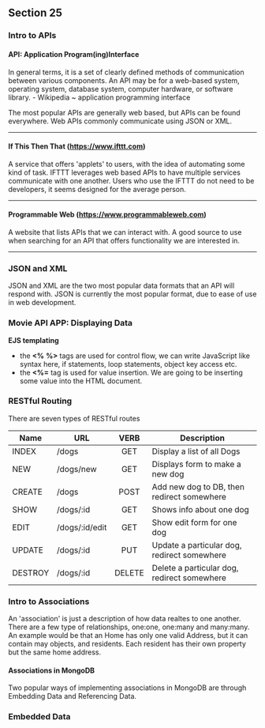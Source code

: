 ## Section 25
### Intro to APIs
#### API: Application Program(ing)Interface
In general terms, it is a set of clearly defined methods of communication between various components. An API may be for a web-based system, operating system, database system, computer hardware, or software library. - Wikipedia ~ application programming interface

The most popular APIs are generally web based, but APIs can be found everywhere. Web APIs commonly communicate using JSON or XML.

---
#### If This Then That (https://www.ifttt.com)
A service that offers 'applets' to users, with the idea of automating some kind of task. IFTTT leverages web based APIs to have multiple services communicate with one another. Users who use the IFTTT do not need to be developers, it seems designed for the average person.

---
#### Programmable Web (https://www.programmableweb.com)
A website that lists APIs that we can interact with. A good source to use when searching for an API that offers functionality we are interested in.

---

### JSON and XML
JSON and XML are the two most popular data formats that an API will respond with. JSON is currently the most popular format, due to ease of use in web development.

### Movie API APP: Displaying Data
__EJS templating__
  * the __<%__ __%>__ tags are used for control flow, we can write JavaScript like syntax here, if statements, loop statements, object key access etc.
  * the __<%=__ tag is used for value insertion. We are going to be inserting some value into the HTML document.

### RESTful Routing
There are seven types of RESTful routes

| Name    | URL            | VERB | Description                                |
| ------- | -------------- |:---: | -----------                                |
| INDEX   | /dogs          |  GET | Display a list of all Dogs                 |
| NEW     | /dogs/new      |  GET | Displays form to make a new dog            |
| CREATE  | /dogs          | POST | Add new dog to DB, then redirect somewhere |
| SHOW    | /dogs/:id      |  GET | Shows info about one dog                   |
| EDIT    | /dogs/:id/edit |  GET | Show edit form for one dog                 |
| UPDATE  | /dogs/:id      | PUT  | Update a particular dog, redirect somewhere|
| DESTROY | /dogs/:id      |DELETE| Delete a particular dog, redirect somewhere|


### Intro to Associations
An 'association' is just a description of how data realtes to one another. There are a few type of relationships, one:one, one:many and many:many. An example would be that an Home has only one valid Address, but it can contain may objects, and residents. Each resident has their own property but the same home address.

#### Associations in MongoDB
Two popular ways of implementing associations in MongoDB are through Embedding Data and Referencing Data.

### Embedded Data

